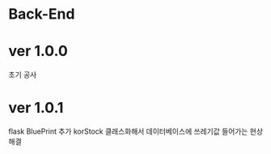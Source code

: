 # Back-End
# ver 1.0.0
  초기 공사

# ver 1.0.1
  flask BluePrint 추가
  korStock 클래스화해서 데이터베이스에 쓰레기값 들어가는 현상 해결
